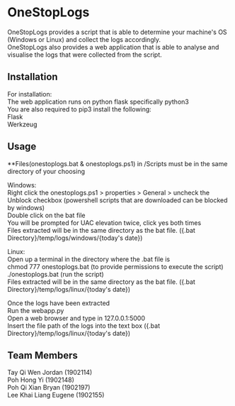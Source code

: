 # OneStopLogs
OneStopLogs provides a script that is able to determine your machine's OS (Windows or Linux) and collect the logs accordingly. <br/>
OneStopLogs also provides a web application that is able to analyse and visualise the logs that were collected from the script.

## Installation
For installation: <br/>
The web application runs on python flask specifically python3<br/>
You are also required to pip3 install the following:<br/>
Flask<br/>
Werkzeug

## Usage
**Files(onestoplogs.bat & onestoplogs.ps1) in /Scripts must be in the same directory of your choosing

Windows:<br/>
Right click the onestoplogs.ps1 > properties > General > uncheck the Unblock checkbox (powershell scripts that are downloaded can be blocked by windows)<br/>
Double click on the bat file<br/>
You will be prompted for UAC elevation twice, click yes both times <br/>
Files extracted will be in the same directory as the bat file. ({.bat Directory}/temp/logs/windows/{today's date})

Linux:<br/>
Open up a terminal in the directory where the .bat file is<br/>
chmod 777 onestoplogs.bat (to provide permissions to execute the script)<br/>
./onestoplogs.bat (run the script)<br/>
Files extracted will be in the same directory as the bat file. ({.bat Directory}/temp/logs/linux/{today's date})<br/>

Once the logs have been extracted<br/>
Run the webapp.py<br/>
Open a web browser and type in 127.0.0.1:5000<br/>
Insert the file path of the logs into the text box ({.bat Directory}/temp/logs/linux/{today's date})

## Team Members
Tay Qi Wen Jordan (1902114)<br/>
Poh Hong Yi (1902148)<br/>
Poh Qi Xian Bryan (1902197)<br/>
Lee Khai Liang Eugene (1902155)

